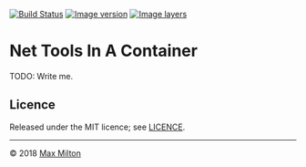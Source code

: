 <!-- markdownlint-disable first-line-h1 ol-prefix -->

[![Build Status](https://travis-ci.org/MaxMilton/docker-net-tools.svg?branch=master)](https://travis-ci.org/MaxMilton/docker-net-tools) [![Image version](https://images.microbadger.com/badges/version/maxmilton/net-tools.svg)](https://microbadger.com/images/maxmilton/net-tools) [![Image layers](https://images.microbadger.com/badges/image/maxmilton/net-tools.svg)](https://microbadger.com/images/maxmilton/net-tools)

# Net Tools In A Container

TODO: Write me.

## Licence

Released under the MIT licence; see [LICENCE](https://github.com/MaxMilton/docker-net-tools/blob/master/LICENCE).

-----

© 2018 [Max Milton](https://maxmilton.com)
